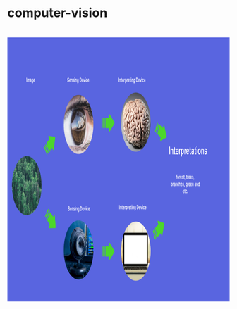 # computer-vision

<h1 align="center">
    <img alt="computerVision" src=".github/img.PNG" height="600px" />
</h1>
